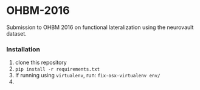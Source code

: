 # OHBM-2016
Submission to OHBM 2016 on functional lateralization using the neurovault dataset.

### Installation

1. clone this repository
2. `pip install -r requirements.txt`
3. If running using `virtualenv`, run: `fix-osx-virtualenv env/`
4.